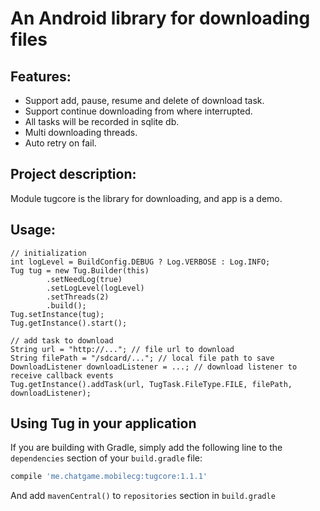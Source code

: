 # An Android library for downloading files

## Features:
* Support add, pause, resume and delete of download task.
* Support continue downloading from where interrupted.
* All tasks will be recorded in sqlite db.
* Multi downloading threads.
* Auto retry on fail.

## Project description:

Module tugcore is the library for downloading, and app is a demo.

## Usage:
    // initialization
    int logLevel = BuildConfig.DEBUG ? Log.VERBOSE : Log.INFO;
    Tug tug = new Tug.Builder(this)
            .setNeedLog(true)
            .setLogLevel(logLevel)
            .setThreads(2)
            .build();
    Tug.setInstance(tug);
    Tug.getInstance().start();

    // add task to download
    String url = "http://..."; // file url to download
    String filePath = "/sdcard/..."; // local file path to save
    DownloadListener downloadListener = ...; // download listener to receive callback events
    Tug.getInstance().addTask(url, TugTask.FileType.FILE, filePath, downloadListener);

## Using Tug in your application

If you are building with Gradle, simply add the following line to the `dependencies` section of your `build.gradle` file:

```groovy
compile 'me.chatgame.mobilecg:tugcore:1.1.1'
```

And add `mavenCentral()` to `repositories` section in `build.gradle`
